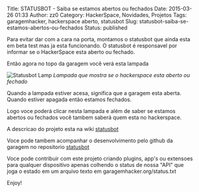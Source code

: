 Title: STATUSBOT - Saiba se estamos abertos ou fechados
Date: 2015-03-26 01:33
Author: zz0
Category: HackerSpace, Novidades, Projetos
Tags: garagemhacker, hackerspace aberto, statusbot
Slug: statusbot-saiba-se-estamos-abertos-ou-fechados
Status: published

Para evitar dar com a cara na porta, montamos o statusbot que ainda esta
em beta test mas ja esta funcionando. O statusbot é responsavel por
informar se o HackerSpace esta aberto ou fechado.

Então agora no topo da garagem você verá esta lampada

![Statusbot Lamp]({filename}/images/lamp.png)
*Lampada que mostra se o hackerspace esta aberto ou fechado*

Quando a lampada estiver acesa, significa que a garagem esta aberta.
Quando estiver apagada então estamos fechados.

Logo voce poderá clicar nesta lampada e além de saber se estamos abertos
ou fechados você tambem saberá quem esta no hackerspace.

A descricao do projeto esta na wiki [statusbot](https://github.com/garagemhacker/wiki)

Voce pode tambem acompanhar o desenvolvimento pelo github da garagem no
repositorio [statusbot](http://github.com/garagemhacker/statusbot)

Voce pode contribuir com este projeto criando plugins, app's ou
extensoes para qualquer dispositivo apenas colhendo o status de nossa
"API" que joga o estado em um arquivo texto em
garagemhacker.org/status.txt

Enjoy!
